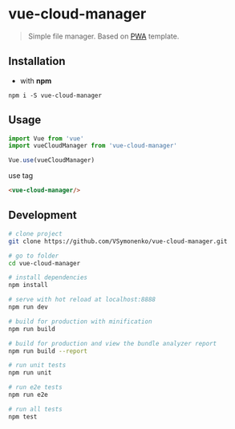 # vue-cloud-manager

> Simple file manager. Based on [PWA](https://github.com/vuejs-templates/pwa) template.

## Installation

* with **npm**
```
npm i -S vue-cloud-manager
```

## Usage

```javascript
import Vue from 'vue'
import vueCloudManager from 'vue-cloud-manager'

Vue.use(vueCloudManager)
```

use tag
```html
<vue-cloud-manager/>
```


## Development

``` bash
# clone project
git clone https://github.com/VSymonenko/vue-cloud-manager.git

# go to folder
cd vue-cloud-manager

# install dependencies
npm install

# serve with hot reload at localhost:8888
npm run dev

# build for production with minification
npm run build

# build for production and view the bundle analyzer report
npm run build --report

# run unit tests
npm run unit

# run e2e tests
npm run e2e

# run all tests
npm test
```
